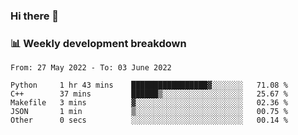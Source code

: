 ### Hi there 👋

### 📊 Weekly development breakdown
<!--START_SECTION:waka-->

```text
From: 27 May 2022 - To: 03 June 2022

Python     1 hr 43 mins    █████████████████▓░░░░░░░   71.08 %
C++        37 mins         ██████▒░░░░░░░░░░░░░░░░░░   25.67 %
Makefile   3 mins          ▓░░░░░░░░░░░░░░░░░░░░░░░░   02.36 %
JSON       1 min           ▒░░░░░░░░░░░░░░░░░░░░░░░░   00.75 %
Other      0 secs          ░░░░░░░░░░░░░░░░░░░░░░░░░   00.14 %
```

<!--END_SECTION:waka-->
